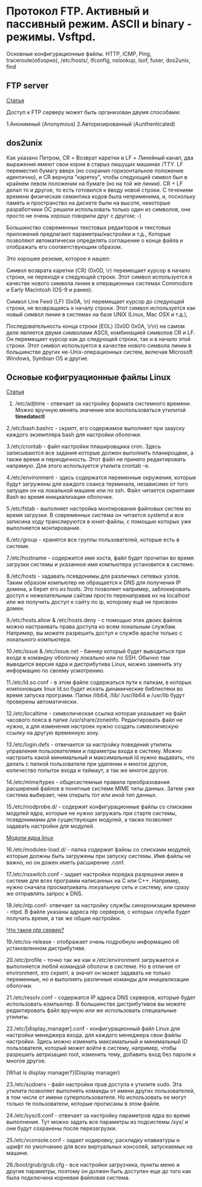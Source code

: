 
# Протокол FTP. Активный и пассивный режим. ASCII и binary - режимы. Vsftpd.
Основные конфигурационные файлы. HTTP, ICMP, Ping, traceroute(обзорно),
/etc/hosts/, ifconfig, nslookup, Isof, fuser, dos2unix, find

## FTP server

[Статья](https://help.ubuntu.ru/wiki/%D1%80%D1%83%D0%BA%D0%BE%D0%B2%D0%BE%D0%B4%D1%81%D1%82%D0%B2%D0%BE_%D0%BF%D0%BE_ubuntu_server/%D1%84%D0%B0%D0%B9%D0%BB%D0%BE%D0%B2%D1%8B%D0%B5_%D1%81%D0%B5%D1%80%D0%B2%D0%B5%D1%80%D0%B0/ftp_server)

Доступ к FTP серверу может быть организован двумя способами:

1.Анонимный (Anonymous)
2.Авторизированный (Aunthenticated)

## dos2unix
Как указано Петром, CR = Возврат каретки и LF = Линейный канал, два выражения
имеют свои корни в старых пишущих машинах /TTY. LF переместил бумагу вверх (но
сохранил горизонтальное положение идентично), и CR вернула "каретку", чтобы
следующий символ был в крайнем левом положении на бумаге (но на той же линии).
CR + LF делал то и другое, то есть готовился к вводу новой строки. С течением
времени физическая семантика кодов была неприменима, и, поскольку память и
пространство на дискете были на высоте, некоторые разработчики ОС решили
использовать только один из символов, они просто не очень хорошо говорили друг с
другом; -)

Большинство современных текстовых редакторов и текстовых приложений предлагают
параметры/настройки и т.д., Которые позволяют автоматически определять
соглашение о конце файла и отображать его соответствующим образом.

Это хорошее резюме, которое я нашел:

Символ возврата каретки (CR) (0x0D, \r) перемещает курсор в начало строки, не
переходя к следующей строке. Этот символ используется в качестве нового символа
линии в операционных системах Commodore и Early Macintosh (OS-9 и ранее).

Символ Line Feed (LF) (0x0A, \n) перемещает курсор до следующей строки, не
возвращаясь к началу строки. Этот символ используется как новый символ линии в
системах на базе UNIX (Linux, Mac OSX и т.д.),

Последовательность конца строки (EOL) (0x0D 0x0A, \r\n) на самом деле является
двумя символами ASCII, комбинацией символов CR и LF. Он перемещает курсор как до
следующей строки, так и в начало этой строки. Этот символ используется в
качестве нового символа линии в большинстве других не-Unix-операционных систем,
включая Microsoft Windows, Symbian OS и другие.

## Основые кофигруационные файлы Linux

[Статья](https://losst.ru/osnovnye-konfiguratsionnye-fajly-linux)

1. /etc/adjtime - отвечает за настройку формата системного времени. Можно
вручную менять значение или воспользоваться утилитой **timedatectl**

2./etc/bash.bashrc - скрипт, его содержимое выполняет при заауску каждого
экземпляра bash для настройки оболочки.

3./etc/crontab - файл настройки плашировщика cron. Здесь записываются все
задания которые должен выполнить планирощвик, а также время и периодичность.
Этот файл не принято редактировать напрямую. Для этого используется утилита
crontab -e.

4./etc/environment - здесь содержатся переменные окружения, которые будут
загружены для каждого сеанса терминала, независимо от того запущен он на
локальной машине или по ssh. Файл читается скриптами Bash во время инициализации
оболочки.

5./etc/fstab - выполняет настройка монтирования файловых систем во время
загрузки. В современных система он читается systemd и все записина ходу
транслируются в юнит-файлы, с помощью которых уже выполняется монтирование.

6./etc/group - хранятся все группы пользователей, которые есть в системе.

7./etc/hostname - содержится имя хоста, файл будет прочитан во время загрузки
системы и указанное имя компьютера установится в системе.

8./etc/hosts - задавать псевдонимы для различных сетевых узлов. Таким образом
компьютер не обращается к DNS для получения IP домена, а берет его из hosts. Это
позволяет например, заблокировать доступ к нежелательным сайтам просто
перенаправив их на localhost или же получить доступ к сайту по ip, которому ещё
не присвоен домен.

9./etc/hosts.allow & /etc/hosts.deny - с помощью этих двоих файлов можно
настраивать права доступа ко всем локальным службам. Например, вы можете
разрешить доступ к службе apache только с локального компьютера. 

10./etc/issue & /etc/issue.net - баннер который будет выводиться при входе в
командну оболочку локально или по SSH. Обычно там выводится версия ядра и
дистрибутива Linux, можно заменить эту информацию по своему усмотрению.

11./etc/ld.so.conf - в этом файле содержаться пути к папкам, в которых
компоновщик linux ld.so будет искать динамические библиотеки во время запуска
программ. Папки /lib64, /lib/ /usr/lib64 и /usr/lib будут проверены
автоматически.

12./etc/localtime - символическая ссылка которая указывает на файл часового
пояса в папке /usr/share/zoneinfo. Редактировать файл не нужно, а для изменения
настроек нужно создать символическую ссылку на другую временную зону.

13./etc/login.defs - отвечается за настройку поведения утилиты управления
пользователями и параметры входа в систему. Можно настроить какой минимальный и
максимальный id нужно выдавать, что делать с папкой пользователя при удалении и
многое другое, количество попыток входа и таймаут, а так же многое другое.

14./etc/mime/types - общесистемные правила преобразования расширений файлов в
понятные системе MIME типы данных. Затем уже система выбирает, чем открыть тот
или иной тип данных.

15./etc/modprobe.d/ - содержит конфигурационные файлы со списками модулей ядра,
которые не нужно загружать при старте системы, псевдонимами для существующих
модулей, а также позволяет задавать настройки для модулей.

[Модули ядра linux](https://losst.ru/moduli-yadra-linux)

16./etc/modules-load.d/ - папка содержит файоы со списками модулей, которые
должны быть загружены при запуску системы. Имя файлы не важно, но он дожен иметь
расширение .conf.

17./etc/nsswitch.conf - задает настройки порядка разрешени имен в системе для
всех программ написанных на C или C++. Например, нужно сначала просматривать
локуальную сеть и систему, или сразу же отправлять запрос к DNS.

18./etc/ntp.conf- отвечает за настройку службы синхронизации времени - ntpd. В
файле указаны адреса ntp серверов, с которых служба будет получать время, а так
же общие настройки.

[Что такое ntp сервер?](https://www.dmosk.ru/terminus.php?object=ntp)

19./etc/os-release - отображает очень подробную информацию об установленном дистрибутиве.

20./etc/profile - точно так же как и /etc/environment загружается и выполняется
люблй командой оболочк в системе. Но в отличие от environment, это скрипт, а
значит он может задавать не только переменные, но и выполнять различные команды
для инициализации оболочки.

21./etc/resolv.conf - содержатся IP адреса DNS серверов, которые будет
использовать компьютер. В большинстве дистрибутивов вы можете редактировать файл
вручную или же использовать специальные утилиты.

22./etc/[display_manager].conf - конфигурационный файл Linux для настройки
менеджера входа, для каждого менеджера свои файлы настройки. Здесь можно
изменить максимальный и минимальный ID пользователя, который может войти в
систему, например, чтобы разрешить автризацию root, изменить тему, добавить вход
без пароля и многое другое.

[What is display manager?](Display manager)

23./etc/sudoers - файл настройки прав доступа к утилите sudo. Эта утилита
позволяет выполнять команды от имени других пользователей, в том числе от имени
суперпользователя. Но использовать ее могут только те пользователи, которые
прописаны в этом файле.

24./etc/sysctl.conf - отвечает за настройку параметров ядра во время
выполнения. Тут можно задать все параметры из подсистемы /sys/ и они будут
сохранены после перезагрузки.

25./etc/vconsole.conf - задает кодировку, раскладку клавиатуры и шрифт по
умолчанию для всех виртуальных консолей, запускаемых на машине.

26./boot/grub/grub.cfg - все настройки загрузчика, пункты меню и другие
параметры, поэтому он должен быть доступен еще до того как была подключена
корневая файловая система.















































































 
